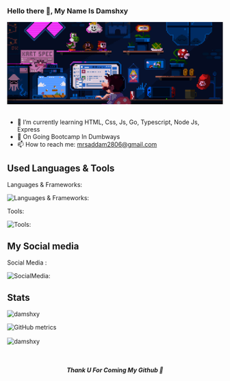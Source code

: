 ### Hello there 👋, My Name Is Damshxy
![I am GitHub Readme Generator's creator](https://raw.githubusercontent.com/mosh3eb/Portfolio_Page/main/images/bg.gif)

##
- 🌱 I’m currently learning HTML, Css, Js, Go, Typescript, Node Js, Express
- 📖 On Going Bootcamp In Dumbways
- 📫 How to reach me: mrsaddam2806@gmail.com 

## Used Languages & Tools

Languages & Frameworks:

![Languages & Frameworks:](https://skillicons.dev/icons?i=html,css,js,golang,ts,nodejs,express)

Tools:

![Tools:](https://skillicons.dev/icons?i=vscode,postgres,powershell,postman,git,github)

## My Social media

Social Media :

![SocialMedia:](https://skillicons.dev/icons?i=twitter,instagram,linkedin)

## Stats

<p><img src="https://github-readme-stats.vercel.app/api/top-langs?username=damshxy&show_icons=true&theme=dracula&hide_border=true&locale=en&layout=compact" alt="damshxy" /></p>

![GitHub metrics](https://metrics.lecoq.io/damshxy)  

<p><img align="center" src="https://github-readme-streak-stats.herokuapp.com/?user=damshxy&theme=dark" alt="damshxy" /></p>

<br>

<h5 align="center">Thank U For Coming My Github 👋</h5>
